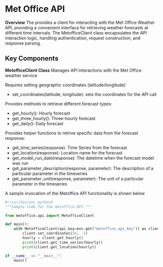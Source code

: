 # Met Office API

**Overview**
The provides a client for interacting with the Met Office Weather API, providing a convenient interface for retrieving weather forecasts at different time intervals. The MetofficeClient class encapsulates the API interaction logic, handling authentication, request construction, and response parsing.

## Key Components

**MetofficeClient Class**
Manages API interactions with the Met Office weather service

Requires setting geographic coordinates (latitude/longitude)

- set_coordinates(latitude, longitude): sets the coordinates for the API call

Provides methods to retrieve different forecast types:

- get_hourly(): Hourly forecast
- get_three_hourly(): Three-hourly forecast
- get_daily(): Daily forecast

Provides helper functions to retrive specific data from the forecast response:

- get_time_series(response): Time Series from the forecast
- get_location(response): Location name for the forecast
- get_model_run_date(response): The datetime when the forecast model was run
- get_parameter_description(response, parameter): The description of a particular parameter in the timeseries
- get_parameter_unit(response, parameter): The unit of a particular parameter in the timeseries  

A sample invocation of the Metoffice API functionality is shown below

```python
#!/usr/bin/env python3
"""Sample Code for the metoffice API."""

from metoffice.api import MetofficeClient

def main():
    with MetofficeClient(api_key=env.get("metoffice_api_key")) as client:
        client.set_coordinates(54, -3)
        hourly = client.get_hourly()
        print(client.get_time_series(hourly))
        print(client.get_location(hourly))

if __name__ == "__main__":
    main()
```
